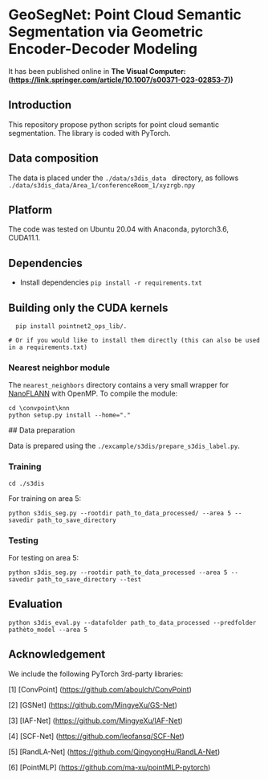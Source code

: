 # GeoSegNet: Point Cloud Semantic Segmentation via Geometric Encoder-Decoder Modeling


It has been published online in **The Visual Computer:(https://link.springer.com/article/10.1007/s00371-023-02853-7))**




## Introduction

This repository propose python scripts for point cloud semantic segmentation. The library is coded with PyTorch.


## Data composition
The data is placed under the ```./data/s3dis_data ``` directory, as follows
```./data/s3dis_data/Area_1/conferenceRoom_1/xyzrgb.npy ```



## Platform

The code was tested on Ubuntu 20.04 with Anaconda, pytorch3.6, CUDA11.1.

## Dependencies

* Install dependencies
 ```pip install -r requirements.txt```


Building only the CUDA kernels
----------------------------------
```
  pip install pointnet2_ops_lib/.
```
    # Or if you would like to install them directly (this can also be used in a requirements.txt)



### Nearest neighbor module

The ```nearest_neighbors``` directory contains a very small wrapper for [NanoFLANN](https://github.com/jlblancoc/nanoflann) with OpenMP.
To compile the module:
```
cd \convpoint\knn
python setup.py install --home="."
```


## Data preparation

Data is prepared using the ```./excample/s3dis/prepare_s3dis_label.py```.



### Training

```
cd ./s3dis
```

For training on area 5:

```
python s3dis_seg.py --rootdir path_to_data_processed/ --area 5 --savedir path_to_save_directory
```



### Testing

For testing on area 5:
```
python s3dis_seg.py --rootdir path_to_data_processed --area 5 --savedir path_to_save_directory --test
```


## Evaluation

```
python s3dis_eval.py --datafolder path_to_data_processed --predfolder pathèto_model --area 5
```



## Acknowledgement
We include the following PyTorch 3rd-party libraries:


[1] [ConvPoint] (https://github.com/aboulch/ConvPoint)

[2] [GSNet] (https://github.com/MingyeXu/GS-Net)

[3] [IAF-Net] (https://github.com/MingyeXu/IAF-Net)

[4] [SCF-Net] (https://github.com/leofansq/SCF-Net)

[5] [RandLA-Net] (https://github.com/QingyongHu/RandLA-Net)

[6] [PointMLP] (https://github.com/ma-xu/pointMLP-pytorch)
